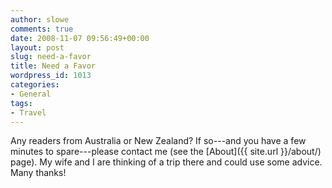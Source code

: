 ```yaml
---
author: slowe
comments: true
date: 2008-11-07 09:56:49+00:00
layout: post
slug: need-a-favor
title: Need a Favor
wordpress_id: 1013
categories:
- General
tags:
- Travel
---
```


Any readers from Australia or New Zealand? If so---and you have a few minutes to spare---please contact me (see the [About]({{ site.url }}/about/) page). My wife and I are thinking of a trip there and could use some advice. Many thanks!
